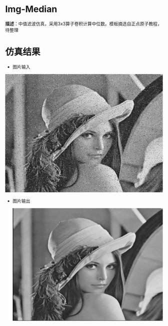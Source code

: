 # Img-Median

**描述**：中值滤波仿真，采用3x3算子卷积计算中位数。模板摘选自正点原子教程，待整理



# 仿真结果

+ 图片输入

![test](test.bmp)

+ 图片输出

  ![median](median.bmp)

